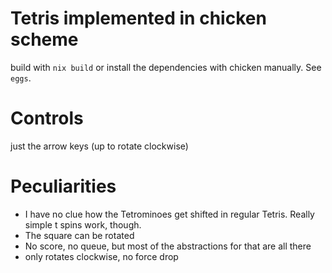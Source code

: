 # Tetris implemented in chicken scheme
build with `nix build` or install the dependencies with chicken manually. See `eggs`.  

# Controls
just the arrow keys (up to rotate clockwise)

# Peculiarities
* I have no clue how the Tetrominoes get shifted in regular Tetris. Really simple t spins work, though.
* The square can be rotated
* No score, no queue, but most of the abstractions for that are all there
* only rotates clockwise, no force drop
